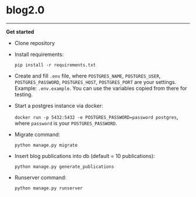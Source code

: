 # blog2.0
____
**Get started**

- Clone repository
- Install requirements:

    `pip install -r requirements.txt`

- Create and fill `.env` file, where `POSTGRES_NAME`, `POSTGRES_USER`, `POSTGRES_PASSWORD`, `POSTGRES_HOST`, `POSTGRES_PORT` are your settings.  
Example: `.env.example`. You can use the variables copied from there for testing.
- Start a postgres instance via docker:

    `docker run -p 5432:5432 -e POSTGRES_PASSWORD=password postgres`,  
where `password` is your `POSTGRES_PASSWORD`. 

- Migrate command:

    `python manage.py migrate`

- Insert blog publications into db (default = 10 publications):

    `python manage.py generate_publications`

- Runserver command:

    `python manage.py runserver`
